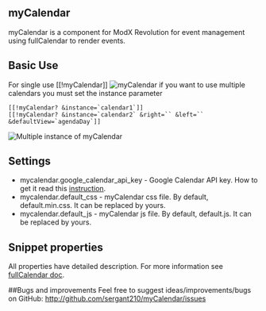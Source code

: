 ## myCalendar

myCalendar is a component for ModX Revolution for event management using fullCalendar to render events.

## Basic Use
For single use 
    [[!myCalendar]]
![myCalendar](https://file.modx.pro/files/a/1/3/a1355b1435283b29c0969d37db272c73s.jpg)
if you want to use multiple calendars you must set the instance parameter  
```
[[!myCalendar? &instance=`calendar1`]]
[[!myCalendar? &instance=`calendar2` &right=`` &left=`` &defaultView=`agendaDay`]]
```
![Multiple instance of myCalendar](https://file.modx.pro/files/b/4/4/b4429355714ff7121292321d174a554as.jpg)

## Settings
- mycalendar.google_calendar_api_key - Google Calendar API key. How to get it read this [instruction](http://fullcalendar.io/docs/google_calendar/).
- mycalendar.default_css - myCalendar css file. By default, default.min.css. It can be replaced by yours.
- mycalendar.default_js - myCalendar js file. By default, default.js. It can be replaced by yours.

## Snippet properties
All properties have detailed description. For more information see [fullCalendar doc](http://fullcalendar.io/docs/). 

##Bugs and improvements
Feel free to suggest ideas/improvements/bugs on GitHub:
http://github.com/sergant210/myCalendar/issues